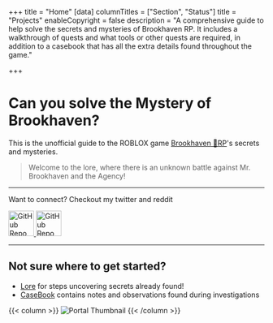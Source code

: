 +++
title = "Home"
[data]
columnTitles = ["Section", "Status"]
title = "Projects"
enableCopyright = false
description = "A comprehensive guide to help solve the secrets and mysteries of Brookhaven RP. It includes a walkthrough of quests and what tools or other quests are required, in addition to a casebook that has all the extra details found throughout the game."

+++


# Can you solve the **Mystery** of Brookhaven?

This is the unofficial guide to the ROBLOX game [Brookhaven 🏡RP](https://www.roblox.com/games/4924922222/Brookhaven-RP)'s secrets and mysteries.




> Welcome to the lore, where there is an unknown battle against Mr. Brookhaven and the Agency!

---

Want to connect? Checkout my twitter and reddit


<a class="nav-link" href="https://x.com/SolveBHMystery" target="_blank" rel="noopener" >
<picture data-lit="images/XMarkLight.svg" data-dark="images/XMarkDark.svg">
    <img src="images/XMarkLight.svg" alt="GitHub Repo" loading="lazy" height="50" width="50"> 
</picture>				
</a>


<a class="nav-link" href="https://www.reddit.com/r/BrookhavenRPSecrets/" target="_blank" rel="noopener" > 
<picture data-lit="images/Reddit_Mark_OnWhite@2x.png" data-dark="images/Reddit_Mark_OnWhite@2x.png">
    <img src="images/Reddit_Mark_OnWhite@2x.png" alt="GitHub Repo" loading="lazy" height="50" width="50"> 
</picture>				
</a>

---
## Not sure where to get started?

- [Lore](/lore/) for steps uncovering secrets already found!
- [CaseBook](/casebook/) contains notes and observations found during investigations

{{< column >}}
![Portal Thumbnail](/images/thumbnails/portal_update.png)
{{< /column >}}


